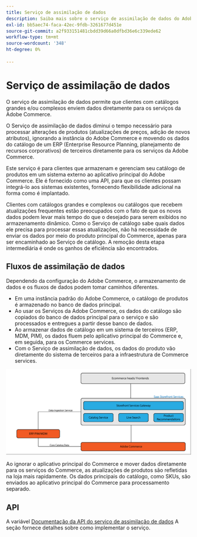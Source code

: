 ```yaml
---
title: Serviço de assimilação de dados
description: Saiba mais sobre o serviço de assimilação de dados do Adobe Commerce
exl-id: bb5aec74-faca-42ec-9fdb-3261677d451e
source-git-commit: a2f933151481cbdd39d66a0dfbd36e6c339ede62
workflow-type: tm+mt
source-wordcount: '348'
ht-degree: 0%

---
```


# Serviço de assimilação de dados

O serviço de assimilação de dados permite que clientes com catálogos grandes e/ou complexos enviem dados diretamente para os serviços da Adobe Commerce.

O Serviço de assimilação de dados diminui o tempo necessário para processar alterações de produtos (atualizações de preços, adição de novos atributos), ignorando a instância do Adobe Commerce e movendo os dados do catálogo de um ERP (Enterprise Resource Planning, planejamento de recursos corporativos) de terceiros diretamente para os serviços da Adobe Commerce.

Este serviço é para clientes que armazenam e gerenciam seu catálogo de produtos em um sistema externo ao aplicativo principal do Adobe Commerce. Ele é fornecido como uma API, para que os clientes possam integrá-lo aos sistemas existentes, fornecendo flexibilidade adicional na forma como é implantado.

Clientes com catálogos grandes e complexos ou catálogos que recebem atualizações frequentes estão preocupados com o fato de que os novos dados podem levar mais tempo do que o desejado para serem exibidos no armazenamento dinâmico. Como o Serviço de catálogo sabe quais dados ele precisa para processar essas atualizações, não há necessidade de enviar os dados por meio do produto principal do Commerce, apenas para ser encaminhado ao Serviço de catálogo. A remoção desta etapa intermediária é onde os ganhos de eficiência são encontrados.

## Fluxos de assimilação de dados

Dependendo da configuração do Adobe Commerce, o armazenamento de dados e os fluxos de dados podem tomar caminhos diferentes.

* Em uma instância padrão do Adobe Commerce, o catálogo de produtos é armazenado no banco de dados principal.
* Ao usar os Serviços da Adobe Commerce, os dados do catálogo são copiados do banco de dados principal para o serviço e são processados e entregues a partir desse banco de dados.
* Ao armazenar dados de catálogo em um sistema de terceiros (ERP, MDM, PIM), os dados fluem pelo aplicativo principal do Commerce e, em seguida, para os Commerce services.
* Com o Serviço de assimilação de dados, os dados do produto vão diretamente do sistema de terceiros para a infraestrutura de Commerce services.

![Serviço de assimilação de dados](assets/data-ingestion.png)

Ao ignorar o aplicativo principal do Commerce e mover dados diretamente para os serviços do Commerce, as atualizações de produtos são refletidas na loja mais rapidamente. Os dados principais do catálogo, como SKUs, são enviados ao aplicativo principal do Commerce para processamento separado.

## API

A variável [Documentação da API do serviço de assimilação de dados](https://developer.adobe.com/commerce/services/data-ingestion) A seção fornece detalhes sobre como implementar o serviço.
